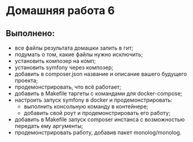 # Домашняя работа 6

## Выполнено:

- все файлы результата домашки залить в гит;
- подумать о том, какие файлы нужно исключить;
- установить композер на комп;
- установить symfony через композер;
- добавить в composer.json название и описание вашего будущего проекта;
- продемонстрировать, что всё работает;
- добавить в Makefile таргеты с командами для docker-compose;
- настроить запуск symfony в docker и продемонстрировать:
    - выполнить консольную команду в контейнере;
    - добавить свой роут и продемонстрировать его работу;
- добавить в Makefile запуск composer инстанса с возможностью передать ему аргументы;
- продемонстрировать работу, добавив пакет monolog/monolog.
  
